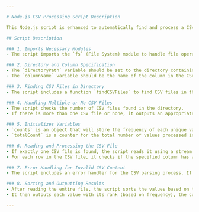 ```yaml
---

# Node.js CSV Processing Script Description

This Node.js script is enhanced to automatically find and process a CSV file in a specified directory, providing insights about the frequency of values in a specified column. Below is a detailed description of the updated script along with comments explaining each part of the code.

## Script Description

### 1. Imports Necessary Modules
- The script imports the `fs` (File System) module to handle file operations, the `csv-parser` package for parsing CSV files, and the `path` module for handling file paths.

### 2. Directory and Column Specification
- The `directoryPath` variable should be set to the directory containing the CSV file.
- The `columnName` variable should be the name of the column in the CSV file whose values' frequencies you want to analyze.

### 3. Finding CSV Files in Directory
- The script includes a function `findCSVFiles` to find CSV files in the specified directory. It returns a list of CSV files found.

### 4. Handling Multiple or No CSV Files
- The script checks the number of CSV files found in the directory.
- If there is more than one CSV file or none, it outputs an appropriate error message.

### 5. Initializes Variables
- `counts` is an object that will store the frequency of each unique value in the specified column.
- `totalCount` is a counter for the total number of values processed in the specified column.

### 6. Reading and Processing the CSV File
- If exactly one CSV file is found, the script reads it using a stream.
- For each row in the CSV file, it checks if the specified column has a value and updates the count of that value in the `counts` object. It also increments the `totalCount`.

### 7. Error Handling for Invalid CSV Content
- The script includes an error handler for the CSV parsing process. If an error occurs (e.g., invalid CSV format), it outputs an error message.

### 8. Sorting and Outputting Results
- After reading the entire file, the script sorts the values based on their frequency.
- It then outputs each value with its rank (based on frequency), the count of each value, and finally, the total count of values processed.

---
```

